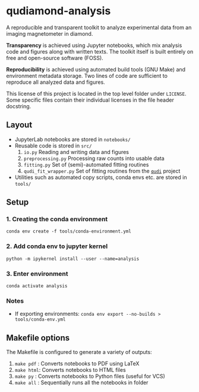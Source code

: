 # qudiamond-analysis

 A reproducible and transparent toolkit to analyze experimental data from an imaging magnetometer in diamond.
 
**Transparency** is achieved using Jupyter notebooks, which mix analysis code and figures along with written texts. The toolkit itself is built entirely on free and open-source software (FOSS).

**Reproducibility** is achieved using automated build tools (GNU Make) and environment metadata storage. Two lines of code are sufficient to reproduce all analyzed data and figures.

This license of this project is located in the top level folder under `LICENSE`. Some specific files contain their individual licenses in the file header docstring.

## Layout
+ JupyterLab notebooks are stored in `notebooks/`
+ Reusable code is stored in `src/`
  1. `io.py` Reading and writing data and figures
  2. `preprocessing.py` Processing raw counts into usable data
  3. `fitting.py` Set of (semi)-automated fitting routines
  4. `qudi_fit_wrapper.py` Set of fitting routines from the [`qudi`](https://github.com/Ulm-IQO/qudi) project
+ Utilities such as automated copy scripts, conda envs etc. are stored in `tools/`

## Setup 

### 1. Creating the conda environment
```
conda env create -f tools/conda-environment.yml
```

### 2. Add conda env to jupyter kernel
```
python -m ipykernel install --user --name=analysis
```

### 3. Enter environment
```
conda activate analysis
```

### Notes
- If exporting environments: ```conda env export --no-builds > tools/conda-env.yml```


## Makefile options
The Makefile is configured to generate a variety of outputs:

1. `make pdf` : Converts notebooks to PDF using LaTeX
2. `make html`: Converts notebooks to HTML files
3. `make py`  : Converts notebooks to Python files (useful for VCS)
4. `make all` : Sequentially runs all the notebooks in folder
